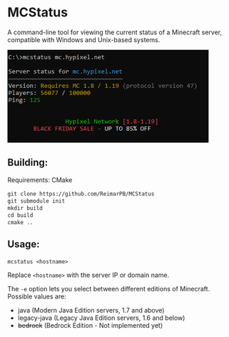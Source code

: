 # MCStatus

A command-line tool for viewing the current status of a Minecraft server, compatible with Windows and Unix-based systems.

![Screenshot](screenshot.png)

## Building:

Requirements: CMake

```
git clone https://github.com/ReimarPB/MCStatus
git submodule init
mkdir build
cd build
cmake ..
```

## Usage:

```
mcstatus <hostname>
```
Replace `<hostname>` with the server IP or domain name.

The `-e` option lets you select between different editions of Minecraft. Possible values are:
- java (Modern Java Edition servers, 1.7 and above)
- legacy-java (Legacy Java Edition servers, 1.6 and below)
- ~~bedrock~~ (Bedrock Edition - Not implemented yet)

